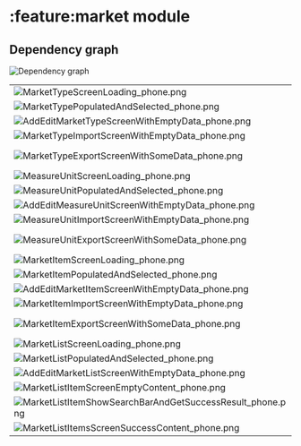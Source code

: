 # :feature:market module
## Dependency graph
![Dependency graph](../../docs/images/graphs/dep_graph_feature_market.svg)


|                                                                                                                                              |                                                                                                                                                            |                                                                                                                                                          |
|----------------------------------------------------------------------------------------------------------------------------------------------|------------------------------------------------------------------------------------------------------------------------------------------------------------|----------------------------------------------------------------------------------------------------------------------------------------------------------|
| ![MarketTypeScreenLoading_phone.png](./src/test/screenshots/MarketTypeScreenLoading_phone.png)                                               | ![MarketTypeScreenEmptyContent_phone.png](./src/test/screenshots/MarketTypeScreenEmptyContent_phone.png)                                                   | ![MarketTypeScreenSuccessContent_phone.png](./src/test/screenshots/MarketTypeScreenSuccessContent_phone.png)                                             |
| ![MarketTypePopulatedAndSelected_phone.png](./src/test/screenshots/MarketTypePopulatedAndSelected_phone.png)                                 | ![MarketTypeShowSearchBarAndGetEmptyResult_phone.png](./src/test/screenshots/MarketTypeShowSearchBarAndGetEmptyResult_phone.png)                           | ![MarketTypeShowSearchBarAndGetSuccessResult_phone.png](./src/test/screenshots/MarketTypeShowSearchBarAndGetSuccessResult_phone.png)                     |
| ![AddEditMarketTypeScreenWithEmptyData_phone.png](./src/test/screenshots/AddEditMarketTypeScreenWithEmptyData_phone.png)                     | ![AddEditMarketTypeScreenWithDummyData_phone.png](./src/test/screenshots/AddEditMarketTypeScreenWithDummyData_phone.png)                                   | ![MarketTypeShowSettingsBottomSheet_phone.png](./src/test/screenshots/MarketTypeShowSettingsBottomSheet_phone.png)                                       |
| ![MarketTypeImportScreenWithEmptyData_phone.png](./src/test/screenshots/MarketTypeImportScreenWithEmptyData_phone.png)                       | ![MarketTypeImportScreenWithSomeData_phone.png](./src/test/screenshots/MarketTypeImportScreenWithSomeData_phone.png)                                       | ![MarketTypeExportScreenWithEmptyData_phone.png](./src/test/screenshots/MarketTypeExportScreenWithEmptyData_phone.png)                                   |
| ![MarketTypeExportScreenWithSomeData_phone.png](./src/test/screenshots/MarketTypeExportScreenWithSomeData_phone.png)                         | ![MarketTypeExportScreenPerformSearchAndGetEmptyResult_phone.png](./src/test/screenshots/MarketTypeExportScreenPerformSearchAndGetEmptyResult_phone.png)   | ![MarketTypeExportScreenPerformSearchAndGetSomeResult_phone.png](./src/test/screenshots/MarketTypeExportScreenPerformSearchAndGetSomeResult_phone.png)   |
| ![MeasureUnitScreenLoading_phone.png](./src/test/screenshots/MeasureUnitScreenLoading_phone.png)                                             | ![MeasureUnitScreenEmptyContent_phone.png](./src/test/screenshots/MeasureUnitScreenEmptyContent_phone.png)                                                 | ![MeasureUnitScreenSuccessContent_phone.png](./src/test/screenshots/MeasureUnitScreenSuccessContent_phone.png)                                           |
| ![MeasureUnitPopulatedAndSelected_phone.png](./src/test/screenshots/MeasureUnitPopulatedAndSelected_phone.png)                               | ![MeasureUnitShowSearchBarAndGetEmptyResult_phone.png](./src/test/screenshots/MeasureUnitShowSearchBarAndGetEmptyResult_phone.png)                         | ![MeasureUnitShowSearchBarAndGetSuccessResult_phone.png](./src/test/screenshots/MeasureUnitShowSearchBarAndGetSuccessResult_phone.png)                   |
| ![AddEditMeasureUnitScreenWithEmptyData_phone.png](./src/test/screenshots/AddEditMeasureUnitScreenWithEmptyData_phone.png)                   | ![AddEditMeasureUnitScreenWithDummyData_phone.png](./src/test/screenshots/AddEditMeasureUnitScreenWithDummyData_phone.png)                                 | ![MeasureUnitShowSettingsBottomSheet_phone.png](./src/test/screenshots/MeasureUnitShowSettingsBottomSheet_phone.png)                                     |
| ![MeasureUnitImportScreenWithEmptyData_phone.png](./src/test/screenshots/MeasureUnitImportScreenWithEmptyData_phone.png)                     | ![MeasureUnitImportScreenWithSomeData_phone.png](./src/test/screenshots/MeasureUnitImportScreenWithSomeData_phone.png)                                     | ![MeasureUnitExportScreenWithEmptyData_phone.png](./src/test/screenshots/MeasureUnitExportScreenWithEmptyData_phone.png)                                 |
| ![MeasureUnitExportScreenWithSomeData_phone.png](./src/test/screenshots/MeasureUnitExportScreenWithSomeData_phone.png)                       | ![MeasureUnitExportScreenPerformSearchAndGetEmptyResult_phone.png](./src/test/screenshots/MeasureUnitExportScreenPerformSearchAndGetEmptyResult_phone.png) | ![MeasureUnitExportScreenPerformSearchAndGetSomeResult_phone.png](./src/test/screenshots/MeasureUnitExportScreenPerformSearchAndGetSomeResult_phone.png) |
| ![MarketItemScreenLoading_phone.png](./src/test/screenshots/MarketItemScreenLoading_phone.png)                                               | ![MarketItemScreenEmptyContent_phone.png](./src/test/screenshots/MarketItemScreenEmptyContent_phone.png)                                                   | ![MarketItemScreenSuccessContent_phone.png](./src/test/screenshots/MarketItemScreenSuccessContent_phone.png)                                             |
| ![MarketItemPopulatedAndSelected_phone.png](./src/test/screenshots/MarketItemPopulatedAndSelected_phone.png)                                 | ![MarketItemShowSearchBarAndGetEmptyResult_phone.png](./src/test/screenshots/MarketItemShowSearchBarAndGetEmptyResult_phone.png)                           | ![MarketItemShowSearchBarAndGetSuccessResult_phone.png](./src/test/screenshots/MarketItemShowSearchBarAndGetSuccessResult_phone.png)                     |
| ![AddEditMarketItemScreenWithEmptyData_phone.png](./src/test/screenshots/AddEditMarketItemScreenWithEmptyData_phone.png)                     | ![AddEditMarketItemScreenWithDummyData_phone.png](./src/test/screenshots/AddEditMarketItemScreenWithDummyData_phone.png)                                   | ![MarketItemShowSettingsBottomSheet_phone.png](./src/test/screenshots/MarketItemShowSettingsBottomSheet_phone.png)                                       |
| ![MarketItemImportScreenWithEmptyData_phone.png](./src/test/screenshots/MarketItemImportScreenWithEmptyData_phone.png)                       | ![MarketItemImportScreenWithSomeData_phone.png](./src/test/screenshots/MarketItemImportScreenWithSomeData_phone.png)                                       | ![MarketItemExportScreenWithEmptyData_phone.png](./src/test/screenshots/MarketItemExportScreenWithEmptyData_phone.png)                                   |
| ![MarketItemExportScreenWithSomeData_phone.png](./src/test/screenshots/MarketItemExportScreenWithSomeData_phone.png)                         | ![MarketItemExportScreenPerformSearchAndGetEmptyResult_phone.png](./src/test/screenshots/MarketItemExportScreenPerformSearchAndGetEmptyResult_phone.png)   | ![MarketItemExportScreenPerformSearchAndGetSomeResult_phone.png](./src/test/screenshots/MarketItemExportScreenPerformSearchAndGetSomeResult_phone.png)   |
| ![MarketListScreenLoading_phone.png](./src/test/screenshots/MarketListScreenLoading_phone.png)                                               | ![MarketListScreenEmptyContent_phone.png](./src/test/screenshots/MarketListScreenEmptyContent_phone.png)                                                   | ![MarketListScreenSuccessContent_phone.png](./src/test/screenshots/MarketListScreenSuccessContent_phone.png)                                             |
| ![MarketListPopulatedAndSelected_phone.png](./src/test/screenshots/MarketListPopulatedAndSelected_phone.png)                                 | ![MarketListShowSearchBarAndGetEmptyResult_phone.png](./src/test/screenshots/MarketListShowSearchBarAndGetEmptyResult_phone.png)                           | ![MarketListShowSearchBarAndGetSuccessResult_phone.png](./src/test/screenshots/MarketListShowSearchBarAndGetSuccessResult_phone.png)                     |
| ![AddEditMarketListScreenWithEmptyData_phone.png](./src/test/screenshots/AddEditMarketListScreenWithEmptyData_phone.png)                     | ![AddEditMarketListScreenWithDummyData_phone.png](./src/test/screenshots/AddEditMarketListScreenWithDummyData_phone.png)                                   | ![MarketListItemScreenLoading_phone.png](./src/test/screenshots/MarketListItemScreenLoading_phone.png)                                                   |
| ![MarketListItemScreenEmptyContent_phone.png](./src/test/screenshots/MarketListItemScreenEmptyContent_phone.png)                             | ![MarketListItemScreenSuccessContent_phone.png](./src/test/screenshots/MarketListItemScreenSuccessContent_phone.png)                                       | ![MarketListItemShowSearchBarAndGetEmptyResult_phone.png](./src/test/screenshots/MarketListItemShowSearchBarAndGetEmptyResult_phone.png)                 |
| ![MarketListItemShowSearchBarAndGetSuccessResult_phone.png](./src/test/screenshots/MarketListItemShowSearchBarAndGetSuccessResult_phone.png) | ![MarketListItemsScreenLoading_phone.png](./src/test/screenshots/MarketListItemsScreenLoading_phone.png)                                                   | ![MarketListItemsScreenEmptyContent_phone.png](./src/test/screenshots/MarketListItemsScreenEmptyContent_phone.png)                                       |
| ![MarketListItemsScreenSuccessContent_phone.png](./src/test/screenshots/MarketListItemsScreenSuccessContent_phone.png)                       | ![MarketListItemsShowSearchBarAndGetEmptyResult_phone.png](./src/test/screenshots/MarketListItemsShowSearchBarAndGetEmptyResult_phone.png)                 | ![MarketListItemsShowSearchBarAndGetSuccessResult_phone.png](./src/test/screenshots/MarketListItemsShowSearchBarAndGetSuccessResult_phone.png)           | 
